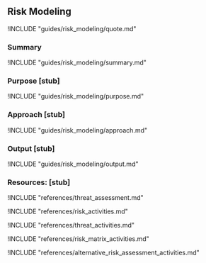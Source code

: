 ## Risk Modeling

!INCLUDE "guides/risk_modeling/quote.md"

### Summary

!INCLUDE "guides/risk_modeling/summary.md"

### Purpose [stub]

!INCLUDE "guides/risk_modeling/purpose.md"

### Approach [stub]

!INCLUDE "guides/risk_modeling/approach.md"

### Output [stub]

!INCLUDE "guides/risk_modeling/output.md"

### Resources: [stub]

!INCLUDE "references/threat_assessment.md"

!INCLUDE "references/risk_activities.md"

!INCLUDE "references/threat_activities.md"

!INCLUDE "references/risk_matrix_activities.md"

!INCLUDE "references/alternative_risk_assessment_activities.md"
